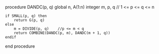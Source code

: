procedure DANDC(p, q)
    global n, A(1:n)
    integer m, p, q     // 1 <= p <= q <= n
    
    if SMALL(p, q) then
        return G(p, q)
    else 
        m = DIVIDE(p, q)    //p <= m < q
        return COMBINE(DANDC(p, m), DANDC(m + 1, q))
    endif
end procedure
